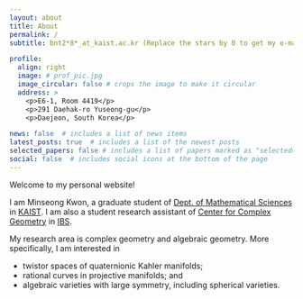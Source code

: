 ```yaml
---
layout: about
title: About
permalink: /
subtitle: bnt2*8*_at_kaist.ac.kr (Replace the stars by 0 to get my e-mail address)

profile:
  align: right
  image: # prof_pic.jpg
  image_circular: false # crops the image to make it circular
  address: >
    <p>E6-1, Room 4419</p>
    <p>291 Daehak-ro Yuseong-gu</p>
    <p>Daejeon, South Korea</p>

news: false  # includes a list of news items
latest_posts: true  # includes a list of the newest posts
selected_papers: false # includes a list of papers marked as "selected={true}"
social: false  # includes social icons at the bottom of the page
---
```


Welcome to my personal website!

I am Minseong Kwon, a graduate student of [Dept. of Mathematical Sciences](https://mathsci.kaist.ac.kr/) in [KAIST](https://www.kaist.ac.kr/). I am also a student research assistant of [Center for Complex Geometry](https://ccg.ibs.re.kr/) in [IBS](https://www.ibs.re.kr/eng.do).

My research area is complex geometry and algebraic geometry. More specifically, I am interested in

* twistor spaces of quaternionic Kahler manifolds;
* rational curves in projective manifolds; and
* algebraic varieties with large symmetry, including spherical varieties.
